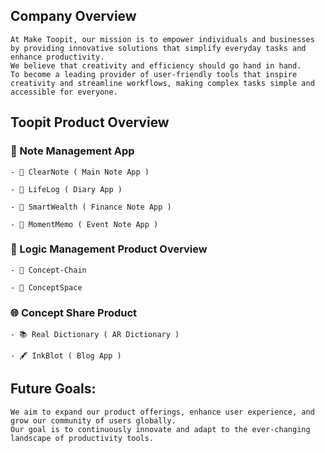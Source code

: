 ## Company Overview
    At Make Toopit, our mission is to empower individuals and businesses by providing innovative solutions that simplify everyday tasks and enhance productivity.
    We believe that creativity and efficiency should go hand in hand.
    To become a leading provider of user-friendly tools that inspire creativity and streamline workflows, making complex tasks simple and accessible for everyone.

## Toopit Product Overview
### 📝 Note Management App
    - 📝 ClearNote ( Main Note App )
    
    - 📖 LifeLog ( Diary App )
    
    - 📒 SmartWealth ( Finance Note App )

    - 🎉 MomentMemo ( Event Note App )
  
### 🧠 Logic Management Product Overview
    - 🔗 Concept-Chain
    
    - 🌌 ConceptSpace

### 🌐 Concept Share Product
    - 📚 Real Dictionary ( AR Dictionary )
    
    - 🖋️ InkBlot ( Blog App )

## Future Goals:

    We aim to expand our product offerings, enhance user experience, and grow our community of users globally.
    Our goal is to continuously innovate and adapt to the ever-changing landscape of productivity tools.

<!--

**Here are some ideas to get you started:**

🙋‍♀️ A short introduction - what is your organization all about?
🌈 Contribution guidelines - how can the community get involved?
👩‍💻 Useful resources - where can the community find your docs? Is there anything else the community should know?
🍿 Fun facts - what does your team eat for breakfast?
🧙 Remember, you can do mighty things with the power of [Markdown](https://docs.github.com/github/writing-on-github/getting-started-with-writing-and-formatting-on-github/basic-writing-and-formatting-syntax)
-->
